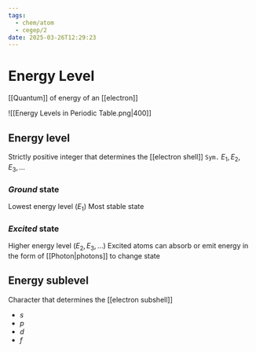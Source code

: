```yaml
---
tags:
  - chem/atom
  - cegep/2
date: 2025-03-26T12:29:23
---
```


# Energy Level

[[Quantum]] of energy of an [[electron]]

![[Energy Levels in Periodic Table.png|400]]

## Energy level

Strictly positive integer that determines the [[electron shell]]
`Sym.` $E_1, E_2, E_3, \dots$

### *Ground* state

Lowest energy level ($E_1$)
Most stable state

### *Excited* state

Higher energy level ($E_2, E_3, \dots$)
Excited atoms can absorb or emit energy in the form of [[Photon|photons]] to change state

## Energy sublevel

Character that determines the [[electron subshell]]

- $s$
- $p$
- $d$
- $f$
